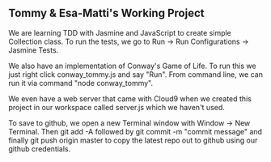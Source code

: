Tommy & Esa-Matti's Working Project
-----------------------------------

We are learning TDD with Jasmine and JavaScript to create simple Collection class. To run the tests, we go to Run -> Run Configurations -> Jasmine Tests.

We also have an implementation of Conway's Game of Life. To run this we just right click conway_tommy.js and say "Run". From command line, we can run it
via command "node conway_tommy".

We even have a web server that came with Cloud9 when we created this project in our workspace called server.js which we haven't used.

To save to github, we open a new Terminal window with Window -> New Terminal. Then git add -A followed by git commit -m "commit message" and finally 
git push origin master to copy the latest repo out to github using our github credentials.